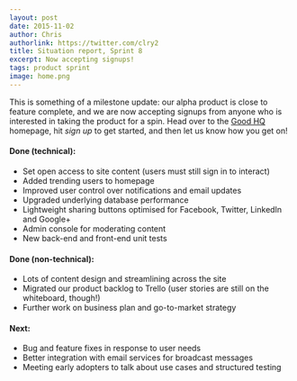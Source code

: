 ```yaml
---
layout: post
date: 2015-11-02
author: Chris
authorlink: https://twitter.com/clry2
title: Situation report, Sprint 8
excerpt: Now accepting signups!
tags: product sprint
image: home.png
---
```


This is something of a milestone update: our alpha product is close to feature complete, and we are now accepting signups from anyone who is interested in taking the product for a spin. Head over to the [Good HQ](https://goodhq.org) homepage, hit *sign up* to get started, and then let us know how you get on!

#### Done (technical):

* Set open access to site content (users must still sign in to interact)
* Added trending users to homepage
* Improved user control over notifications and email updates
* Upgraded underlying database performance
* Lightweight sharing buttons optimised for Facebook, Twitter, LinkedIn and Google+
* Admin console for moderating content
* New back-end and front-end unit tests

#### Done (non-technical):

* Lots of content design and streamlining across the site
* Migrated our product backlog to Trello (user stories are still on the whiteboard, though!)
* Further work on business plan and go-to-market strategy

#### Next:

* Bug and feature fixes in response to user needs
* Better integration with email services for broadcast messages
* Meeting early adopters to talk about use cases and structured testing
